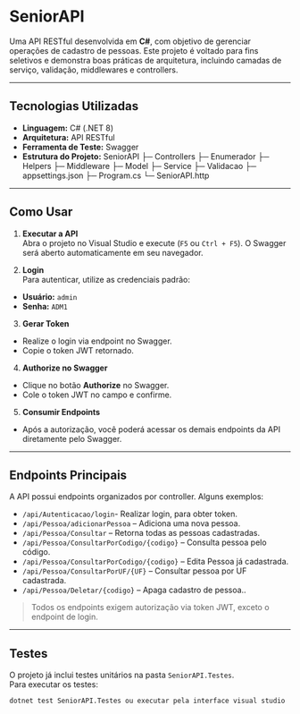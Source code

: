 # SeniorAPI

Uma API RESTful desenvolvida em **C#**, com objetivo de gerenciar operações de cadastro de pessoas. Este projeto é voltado para fins seletivos e demonstra boas práticas de arquitetura, incluindo camadas de serviço, validação, middlewares e controllers.

---

## Tecnologias Utilizadas

- **Linguagem:** C# (.NET 8)
- **Arquitetura:** API RESTful
- **Ferramenta de Teste:** Swagger
- **Estrutura do Projeto:**
SeniorAPI
├─ Controllers
├─ Enumerador
├─ Helpers
├─ Middleware
├─ Model
├─ Service
├─ Validacao
├─ appsettings.json
├─ Program.cs
└─ SeniorAPI.http

---

## Como Usar

1. **Executar a API**  
 Abra o projeto no Visual Studio e execute (`F5` ou `Ctrl + F5`). O Swagger será aberto automaticamente em seu navegador.

2. **Login**  
 Para autenticar, utilize as credenciais padrão:  
 - **Usuário:** `admin`  
 - **Senha:** `ADM1`  

3. **Gerar Token**  
 - Realize o login via endpoint no Swagger.  
 - Copie o token JWT retornado.

4. **Authorize no Swagger**  
 - Clique no botão **Authorize** no Swagger.  
 - Cole o token JWT no campo e confirme.

5. **Consumir Endpoints**  
 - Após a autorização, você poderá acessar os demais endpoints da API diretamente pelo Swagger.

---

## Endpoints Principais

A API possui endpoints organizados por controller. Alguns exemplos:
- `/api/Autenticacao/login`- Realizar login, para obter token.
- `/api/Pessoa/adicionarPessoa` – Adiciona uma nova pessoa.
- `/api/Pessoa/Consultar` – Retorna todas as pessoas cadastradas.
- `/api/Pessoa/ConsultarPorCodigo/{codigo}` – Consulta pessoa pelo código.
- `/api/Pessoa/ConsultarPorCodigo/{codigo}` – Edita Pessoa já cadastrada.
- `/api/Pessoa/ConsultarPorUF/{UF}` – Consultar pessoa por UF cadastrada.
- `/api/Pessoa/Deletar/{codigo}` – Apaga cadastro de pessoa..

> Todos os endpoints exigem autorização via token JWT, exceto o endpoint de login.

---

## Testes

O projeto já inclui testes unitários na pasta `SeniorAPI.Testes`.  
Para executar os testes:

```bash
dotnet test SeniorAPI.Testes ou executar pela interface visual studio
